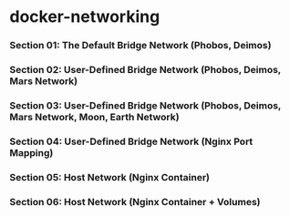 # docker-networking

### Section 01: The Default Bridge Network (Phobos, Deimos)

### Section 02: User-Defined Bridge Network (Phobos, Deimos, Mars Network)

### Section 03: User-Defined Bridge Network (Phobos, Deimos, Mars Network, Moon, Earth Network)

### Section 04: User-Defined Bridge Network (Nginx Port Mapping)

### Section 05: Host Network (Nginx Container)

### Section 06: Host Network (Nginx Container + Volumes)